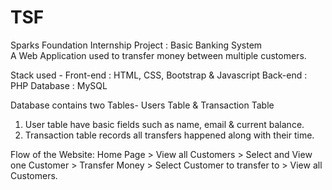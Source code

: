 # TSF
Sparks Foundation Internship Project : Basic Banking System  
A Web Application used to transfer money between multiple customers.  

Stack used - 
Front-end : HTML, CSS, Bootstrap & Javascript 
Back-end : PHP 
Database : MySQL   

Database contains two Tables- Users Table & Transaction Table 
1. User table have basic fields such as name, email & current balance. 
2. Transaction table records all transfers happened along with their time.  

Flow of the Website: Home Page > View all Customers > Select and View one Customer > Transfer Money > Select Customer to transfer to > View all Customers.
